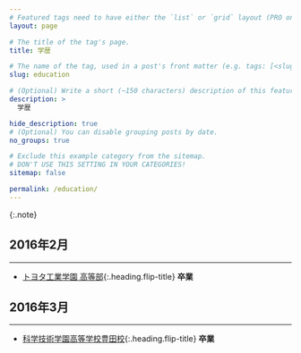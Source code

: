 ```yaml
---
# Featured tags need to have either the `list` or `grid` layout (PRO only).
layout: page

# The title of the tag's page.
title: 学歴

# The name of the tag, used in a post's front matter (e.g. tags: [<slug>]).
slug: education

# (Optional) Write a short (~150 characters) description of this featured tag.
description: >
  学歴

hide_description: true
# (Optional) You can disable grouping posts by date.
no_groups: true

# Exclude this example category from the sitemap.
# DON'T USE THIS SETTING IN YOUR CATEGORIES!
sitemap: false

permalink: /education/
---
```



{:.note}

## 2016年2月
----------------------------------------------------------------
* [トヨタ工業学園 高等部]{:.heading.flip-title} **卒業**

## 2016年3月
----------------------------------------------------------------
* [科学技術学園高等学校豊田校]{:.heading.flip-title} **卒業**




[トヨタ工業学園 高等部]: http://www.toyota.co.jp/company/gakuen/index-ja.html
[科学技術学園高等学校豊田校]: https://tsushin.kagiko.ed.jp/cooperation/district/

<!-- * [Install]{:.heading.flip-title} --- How to install and run Hydejack.
{:.related-posts.faded}

[install]: http://www.toyota.co.jp/company/gakuen/index.html -->
